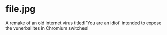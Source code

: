 # file.jpg
A remake of an old internet virus titled 'You are an idiot' intended to expose the vunerbailites in Chromium switches!
